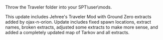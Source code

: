 Throw the Traveler folder into your SPT\user\mods.

This update includes Jehree's Traveler Mod with Ground Zero extracts added by ojax-n-orion.
Update includes fixed spawn locations, extract names, broken extracts, adjusted some extracts to make more sense, and added a completely updated map of Tarkov and all extracts.
